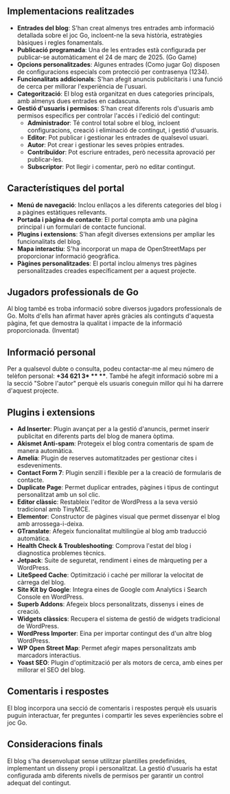 <h2>Implementacions realitzades</h2>
<ul>
    <li><strong>Entrades del blog</strong>: S'han creat almenys tres entrades amb informació detallada sobre el joc Go, incloent-ne la seva història, estratègies bàsiques i regles fonamentals.</li>
    <li><strong>Publicació programada</strong>: Una de les entrades està configurada per publicar-se automàticament el 24 de març de 2025. (Go Game) </li>
    <li><strong>Opcions personalitzades</strong>: Algunes entrades (Como jugar Go) disposen de configuracions especials com protecció per contrasenya (1234).</li>
    <li><strong>Funcionalitats addicionals</strong>: S'han afegit anuncis publicitaris i una funció de cerca per millorar l'experiència de l'usuari.</li>
    <li><strong>Categorització</strong>: El blog està organitzat en dues categories principals, amb almenys dues entrades en cadascuna.</li>
    <li><strong>Gestió d'usuaris i permisos</strong>: S'han creat diferents rols d'usuaris amb permisos específics per controlar l'accés i l'edició del contingut:
        <ul>
            <li><strong>Administrador</strong>: Té control total sobre el blog, incloent configuracions, creació i eliminació de contingut, i gestió d'usuaris.</li>
            <li><strong>Editor</strong>: Pot publicar i gestionar les entrades de qualsevol usuari.</li>
            <li><strong>Autor</strong>: Pot crear i gestionar les seves pròpies entrades.</li>
            <li><strong>Contribuïdor</strong>: Pot escriure entrades, però necessita aprovació per publicar-les.</li>
            <li><strong>Subscriptor</strong>: Pot llegir i comentar, però no editar contingut.</li>
        </ul>
    </li>
</ul>

<h2>Característiques del portal</h2>
<ul>
    <li><strong>Menú de navegació</strong>: Inclou enllaços a les diferents categories del blog i a pàgines estàtiques rellevants.</li>
    <li><strong>Portada i pàgina de contacte</strong>: El portal compta amb una pàgina principal i un formulari de contacte funcional.</li>
    <li><strong>Plugins i extensions</strong>: S'han afegit diverses extensions per ampliar les funcionalitats del blog.</li>
    <li><strong>Mapa interactiu</strong>: S'ha incorporat un mapa de OpenStreetMaps per proporcionar informació geogràfica.</li>
    <li><strong>Pàgines personalitzades</strong>: El portal inclou almenys tres pàgines personalitzades creades específicament per a aquest projecte.</li>
</ul>

<h2>Jugadors professionals de Go</h2>
<p>Al blog també es troba informació sobre diversos jugadors professionals de Go. Molts d'ells han afirmat haver après gràcies als continguts d'aquesta pàgina, fet que demostra la qualitat i impacte de la informació proporcionada. (Inventat)</p>

<h2>Informació personal</h2>
<p>Per a qualsevol dubte o consulta, podeu contactar-me al meu número de telèfon personal: <strong>+34 621 3* ** **</strong>. També he afegit informació sobre mi a la secció "Sobre l'autor" perquè els usuaris coneguin millor qui hi ha darrere d'aquest projecte.</p>

<h2>Plugins i extensions</h2>
<ul>
    <li><strong>Ad Inserter</strong>: Plugin avançat per a la gestió d'anuncis, permet inserir publicitat en diferents parts del blog de manera òptima.</li>
    <li><strong>Akismet Anti-spam</strong>: Protegeix el blog contra comentaris de spam de manera automàtica.</li>
    <li><strong>Amelia</strong>: Plugin de reserves automatitzades per gestionar cites i esdeveniments.</li>
    <li><strong>Contact Form 7</strong>: Plugin senzill i flexible per a la creació de formularis de contacte.</li>
    <li><strong>Duplicate Page</strong>: Permet duplicar entrades, pàgines i tipus de contingut personalitzat amb un sol clic.</li>
    <li><strong>Editor clàssic</strong>: Restableix l'editor de WordPress a la seva versió tradicional amb TinyMCE.</li>
    <li><strong>Elementor</strong>: Constructor de pàgines visual que permet dissenyar el blog amb arrossega-i-deixa.</li>
    <li><strong>GTranslate</strong>: Afegeix funcionalitat multilingüe al blog amb traducció automàtica.</li>
    <li><strong>Health Check & Troubleshooting</strong>: Comprova l'estat del blog i diagnostica problemes tècnics.</li>
    <li><strong>Jetpack</strong>: Suite de seguretat, rendiment i eines de màrqueting per a WordPress.</li>
    <li><strong>LiteSpeed Cache</strong>: Optimització i caché per millorar la velocitat de càrrega del blog.</li>
    <li><strong>Site Kit by Google</strong>: Integra eines de Google com Analytics i Search Console en WordPress.</li>
    <li><strong>Superb Addons</strong>: Afegeix blocs personalitzats, dissenys i eines de creació.</li>
    <li><strong>Widgets clàssics</strong>: Recupera el sistema de gestió de widgets tradicional de WordPress.</li>
    <li><strong>WordPress Importer</strong>: Eina per importar contingut des d'un altre blog WordPress.</li>
    <li><strong>WP Open Street Map</strong>: Permet afegir mapes personalitzats amb marcadors interactius.</li>
    <li><strong>Yoast SEO</strong>: Plugin d'optimització per als motors de cerca, amb eines per millorar el SEO del blog.</li>
</ul>

<h2>Comentaris i respostes</h2>
<p>El blog incorpora una secció de comentaris i respostes perquè els usuaris puguin interactuar, fer preguntes i compartir les seves experiències sobre el joc Go.</p>

<h2>Consideracions finals</h2>
<p>El blog s'ha desenvolupat sense utilitzar plantilles predefinides, implementant un disseny propi i personalitzat. La gestió d'usuaris ha estat configurada amb diferents nivells de permisos per garantir un control adequat del contingut.</p>

